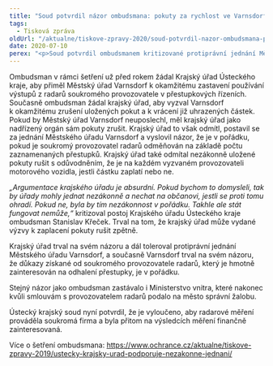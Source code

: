 ```yaml
---
title: "Soud potvrdil názor ombudsmana: pokuty za rychlost ve Varnsdorfu byly nezákonné"
tags:
  - Tisková zpráva
oldUrl: "/aktualne/tiskove-zpravy-2020/soud-potvrdil-nazor-ombudsmana-pokuty-za-rychlost-ve-varnsdorfu-byly-nezakonne"
date: 2020-07-10
perex: "<p>Soud potvrdil ombudsmanem kritizované protiprávní jednání Městského úřadu Varnsdorf. Ten ukládal pokuty za překročení rychlosti na základě nezákonných důkazů. Ombudsman už před rokem na tuto záležitost upozorňoval Krajský úřad Ústeckého kraje a žádal ho, aby zasáhl. Nezákonnost nyní napravuje soud.</p>"
---
```


<!-- imported from the old website -->

<p>Ombudsman v rámci šetření už před rokem žádal Krajský úřad Ústeckého kraje, aby přiměl Městský úřad Varnsdorf k okamžitému zastavení používání výstupů z radarů soukromého provozovatele v přestupkových řízeních. Současně ombudsman žádal krajský úřad, aby vyzval Varnsdorf k okamžitému zrušení uložených pokut a k vrácení již uhrazených částek. Pokud by Městský úřad Varnsdorf neuposlechl, měl krajský úřad jako nadřízený orgán sám pokuty zrušit. Krajský úřad to však odmítl, postavil se za jednání Městského úřadu Varnsdorf a vyslovil názor, že je v pořádku, pokud je soukromý provozovatel radarů odměňován na základě počtu zaznamenaných přestupků. Krajský úřad také odmítal nezákonně uložené pokuty rušit s odůvodněním, že je na každém vyzvaném provozovateli motorového vozidla, jestli částku zaplatí nebo ne.</p> <p><i>„Argumentace krajského úřadu je absurdní. Pokud bychom to domysleli, tak by úřady mohly jednat nezákonně a nechat na občanovi, jestli se proti tomu ohradí. Pokud ne, byla by tím nezákonnost v pořádku. Takhle ale stát fungovat nemůže,“ </i>kritizoval postoj Krajského úřadu Ústeckého kraje ombudsman Stanislav Křeček. Trval na tom, že krajský úřad může vydané výzvy k zaplacení pokuty rušit zpětně.</p> <p>Krajský úřad trval na svém názoru a dál toleroval protiprávní jednání Městského úřadu Varnsdorf, a současně Varnsdorf trval na svém názoru, že důkazy získané od soukromého provozovatele radarů, který je hmotně zainteresován na odhalení přestupky, je v pořádku. </p> <p>Stejný názor jako ombudsman zastávalo i Ministerstvo vnitra, které nakonec kvůli smlouvám s provozovatelem radarů podalo na město správní žalobu. </p> <p>Ústecký krajský soud nyní potvrdil, že je vyloučeno, aby radarové měření prováděla soukromá firma a byla přitom na výsledcích měření finančně zainteresovaná.</p><p>Více o šetření ombudsmana: <a href="https://www.ochrance.cz/aktualne/tiskove-zpravy-2019/ustecky-krajsky-urad-podporuje-nezakonne-jednani/">https://www.ochrance.cz/aktualne/tiskove-zpravy-2019/ustecky-krajsky-urad-podporuje-nezakonne-jednani/</a></p>
